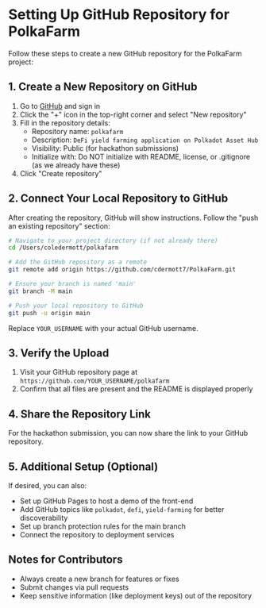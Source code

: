 # Setting Up GitHub Repository for PolkaFarm

Follow these steps to create a new GitHub repository for the PolkaFarm project:

## 1. Create a New Repository on GitHub

1. Go to [GitHub](https://github.com) and sign in
2. Click the "+" icon in the top-right corner and select "New repository"
3. Fill in the repository details:
   - Repository name: `polkafarm`
   - Description: `DeFi yield farming application on Polkadot Asset Hub`
   - Visibility: Public (for hackathon submissions)
   - Initialize with: Do NOT initialize with README, license, or .gitignore (as we already have these)
4. Click "Create repository"

## 2. Connect Your Local Repository to GitHub

After creating the repository, GitHub will show instructions. Follow the "push an existing repository" section:

```bash
# Navigate to your project directory (if not already there)
cd /Users/coledermott/polkafarm

# Add the GitHub repository as a remote
git remote add origin https://github.com/cdermott7/PolkaFarm.git

# Ensure your branch is named 'main'
git branch -M main

# Push your local repository to GitHub
git push -u origin main
```

Replace `YOUR_USERNAME` with your actual GitHub username.

## 3. Verify the Upload

1. Visit your GitHub repository page at `https://github.com/YOUR_USERNAME/polkafarm`
2. Confirm that all files are present and the README is displayed properly

## 4. Share the Repository Link

For the hackathon submission, you can now share the link to your GitHub repository.

## 5. Additional Setup (Optional)

If desired, you can also:

- Set up GitHub Pages to host a demo of the front-end
- Add GitHub topics like `polkadot`, `defi`, `yield-farming` for better discoverability
- Set up branch protection rules for the main branch
- Connect the repository to deployment services

## Notes for Contributors

- Always create a new branch for features or fixes
- Submit changes via pull requests
- Keep sensitive information (like deployment keys) out of the repository